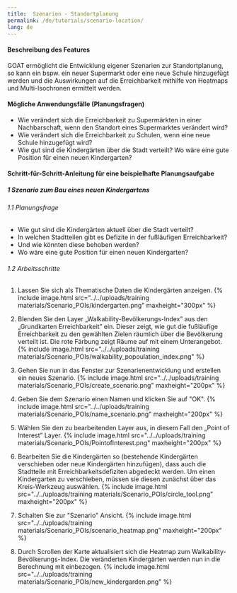 ```yaml
---
title:  Szenarien - Standortplanung
permalink: /de/tutorials/scenario-location/
lang: de
---
```


#### Beschreibung des Features
GOAT ermöglicht die Entwicklung eigener Szenarien zur Standortplanung, so kann ein bspw. ein neuer Supermarkt oder eine neue Schule hinzugefügt werden und die Auswirkungen auf die Erreichbarkeit mithilfe von Heatmaps und Multi-Isochronen ermittelt werden. 

#### Mögliche Anwendungsfälle (Planungsfragen)
- Wie verändert sich die Erreichbarkeit zu Supermärkten in einer Nachbarschaft, wenn den Standort eines Supermarktes verändert wird?
- Wie verändert sich die Erreichbarkeit zu Schulen, wenn eine neue Schule hinzugefügt wird?
- Wie gut sind die Kindergärten über die Stadt verteilt? Wo wäre eine gute Position für einen neuen Kindergarten? 


#### Schritt-für-Schritt-Anleitung für eine beispielhafte Planungsaufgabe
##### 1 Szenario zum Bau eines neuen Kindergartens
###### 1.1 Planungsfrage
- Wie gut sind die Kindergärten aktuell über die Stadt verteilt? 
- In welchen Stadtteilen gibt es Defizite in der fußläufigen Erreichbarkeit? 
- Und wie könnten diese behoben werden?
- Wo wäre eine gute Position für einen neuen Kindergarten? 


###### 1.2 Arbeitsschritte
1. Lassen Sie sich als Thematische Daten die Kindergärten anzeigen.  {% include image.html src="../../uploads/training materials/Scenario_POIs/kindergarten.png" maxheight="300px"  %}

2. Blenden Sie den Layer „Walkability-Bevölkerungs-Index” aus den „Grundkarten Erreichbarkeit” ein. Dieser zeigt, wie gut die fußläufige Erreichbarkeit zu den gewählten Zielen räumlich über die Bevölkerung verteilt ist. Die rote Färbung zeigt Räume auf mit einem Unterangebot.  {% include image.html src="../../uploads/training materials/Scenario_POIs/walkability_popoulation_index.png"  %}

3. Gehen Sie nun in das Fenster zur Szenarienentwicklung und erstellen ein neues Szenario.  {% include image.html src="../../uploads/training materials/Scenario_POIs/create_scenario.png" maxheight="200px" %}

4. Geben Sie dem Szenario einen Namen und klicken Sie auf "OK".  {% include image.html src="../../uploads/training materials/Scenario_POIs/name_scenario.png" maxheight="200px" %}

5. Wählen Sie den zu bearbeitenden Layer aus, in diesem Fall den „Point of Interest” Layer.  {% include image.html src="../../uploads/training materials/Scenario_POIs/PointofInterest.png" maxheight="200px" %}

6. Bearbeiten Sie die Kindergärten so (bestehende Kindergärten verschieben oder neue Kindergärten hinzufügen), dass auch die Stadtteile mit Erreichbarkeitsdefiziten abgedeckt werden. Um einen Kindergarten zu verschieben, müssen sie diesen zunächst über das Kreis-Werkzeug auswählen.  {% include image.html src="../../uploads/training materials/Scenario_POIs/circle_tool.png" maxheight="200px" %}

7. Schalten Sie zur "Szenario" Ansicht.  {% include image.html src="../../uploads/training materials/Scenario_POIs/scenario_heatmap.png" maxheight="200px" %}

8. Durch Scrollen der Karte aktualisiert sich die Heatmap zum Walkability-Bevölkerungs-Index. Die veränderten Kindergärten werden nun in die Berechnung mit einbezogen.  {% include image.html src="../../uploads/training materials/Scenario_POIs/new_kindergarden.png"  %}
